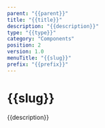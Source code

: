 ```yaml
---
parent: "{{parent}}"
title: "{{title}}"
description: "{{description}}"
type: "{{type}}"
category: "Components"
position: 2
version: 1.0
menuTitle: "{{slug}}"
prefix: "{{prefix}}"
---
```


# {{slug}}

<!-- > This component was based on the {{slug}} component of [Vuetify](https://vuetifyjs.com/en/components/{{slug}}/ "Vuetify's {{slug}} component")

## Usage -->

{{description}}

<!-- Component template need to be here -->

<doc-component :file="'{{parent}}/{{prefix}}/{{parent}}_{{prefix}}-{{title}}'" :name="'{{slug}}'"></doc-component >

